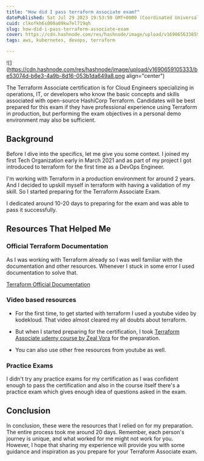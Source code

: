 ```yaml
---
title: "How did I pass terraform associate exam?"
datePublished: Sat Jul 29 2023 19:53:50 GMT+0000 (Coordinated Universal Time)
cuid: clkofkh6s000a09kw7el719qh
slug: how-did-i-pass-terraform-associate-exam
cover: https://cdn.hashnode.com/res/hashnode/image/upload/v1690656338590/fe0c3548-4267-4e46-97bc-c1190d698f08.png
tags: aws, kubernetes, devops, terraform

---
```


![](https://cdn.hashnode.com/res/hashnode/image/upload/v1690659105333/be53074d-b6e3-4a9b-8d16-053b1da649a8.png align="center")

The Terraform Associate certification is for Cloud Engineers specializing in operations, IT, or developers who know the basic concepts and skills associated with open-source HashiCorp Terraform. Candidates will be best prepared for this exam if they have professional experience using Terraform in production, but performing the exam objectives in a personal demo environment may also be sufficient.

## Background

Before I dive into the specifics, let me give you some context. I joined my first Tech Organization early in March 2021 and as part of my project I got introduced to terraform for the first time as a DevOps Engineer.

I'm working with Terraform in a production environment for around 2 years. And I decided to upskill myself in terraform with having a validation of my skill. So I started preparing for the Terraform Associate Exam.

I dedicated around 10-20 days to preparing for the exam and was able to pass it successfully.

## **Resources That Helped Me**

### Official Terraform Documentation

As I was working with Terraform already so I was well familiar with the documentation and other resources. Whenever I stuck in some error I used documentation to solve that.

[Terraform Official Documentation](https://developer.hashicorp.com/terraform?product_intent=terraform)

### Video based resources

* For the first time, to get started with terraform I used a youtube video by kodekloud. That video almost cleared my all doubts about terraform.
    
* But when I started preparing for the certification, I took [Terraform Associate udemy course by Zeal Vora](https://www.udemy.com/course/terraform-beginner-to-advanced/) for the preparation.
    
* You can also use other free resources from youtube as well.
    

### **Practice Exams**

I didn't try any practice exams for my certification as I was confident enough to pass the certification and also in the course itself there's a practice exam which gives enough idea of questions asked in the exam.

## **Conclusion**

In conclusion, these were the resources that I relied on for my preparation. The entire process took me around 20 days. Remember, each person's journey is unique, and what worked for me might not work for you. However, I hope that sharing my experience will provide you with some guidance and inspiration as you prepare for your Terraform Associate exam.